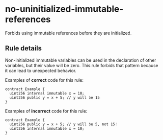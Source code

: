 # no-uninitialized-immutable-references

Forbids using immutable references before they are initialized.

## Rule details

Non-initialized immutable variables can be used in the declaration of other variables, but their value will be zero. This rule forbids that pattern because it can lead to unexpected behavior.

Examples of **correct** code for this rule:

```solidity
contract Example {
  uint256 internal immutable x = 10;
  uint256 public y = x + 5; // y will be 15
}
```

Examples of **incorrect** code for this rule:

```solidity
contract Example {
  uint256 public y = x + 5; // y will be 5, not 15!
  uint256 internal immutable x = 10;
}
```
